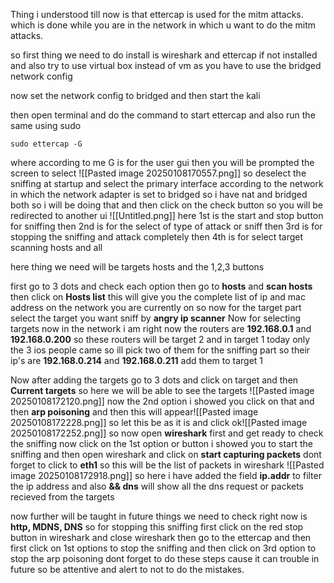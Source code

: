 Thing i understood till now is that ettercap is used for the mitm attacks.
which is done while you are in the network in which u want to do the mitm attacks.

so first thing we need to do install is wireshark and ettercap if not installed and also try to use virtual box instead of vm as you have to use the bridged network config

now set the network config to bridged and then start the kali

then open terminal and do the command to start ettercap 
and also run the same using sudo 
```
sudo ettercap -G
```
where according to me G is for the user gui
then you will be prompted the screen to select 
![[Pasted image 20250108170557.png]]
so deselect the sniffing at startup and select the primary interface according to the network in which the network adapter is set to bridged 
so i have nat and bridged both so i will be doing that and then click on the check button so you will be redirected to another ui
![[Untitled.png]]
here 1st is the start and stop button for sniffing 
then 2nd is for the select of type of attack or sniff
then 3rd is for stopping the sniffing and attack completely 
then 4th is for select target scanning hosts and all

here thing we need will be targets hosts and the 1,2,3 buttons 

first go to 3 dots and check each option
then go to **hosts** and **scan hosts** 
then click on **Hosts list** this will give you the complete list of ip and mac address on the network you are currently on
so now for the target part select the target you want sniff by **angry ip scanner**
Now for selecting targets now in the network i am right now 
the routers are **192.168.0.1** and **192.168.0.200** so these routers will be target 2
and in target 1 today only the 3 ios people came so ill pick two of them for the sniffing part 
so their ip's are 
**192.168.0.214** and **192.168.0.211**
add them to target 1

Now after adding the targets go to 3 dots and click on target and then **Current targets** so here we will be able to see the targets
![[Pasted image 20250108172120.png]]
now the 2nd option i showed you click on that and then **arp poisoning** and then this will appear![[Pasted image 20250108172228.png]]
so let this be as it is and click ok![[Pasted image 20250108172252.png]]
so now open **wireshark** first and get ready to check the sniffing
now click on the 1st option or button i showed you to start the sniffing and then open wireshark and click on **start capturing packets**
dont forget to click to **eth1** 
so this will be the list of packets in wireshark
![[Pasted image 20250108172918.png]]
so here i have added the field **ip.addr** to filter the ip address and also **&& dns** will show all the dns request or packets recieved from the targets 

now further will be taught in future 
things we need to check right now is **http, MDNS, DNS**
so for stopping this sniffing first click on the red stop button in wireshark and close wireshark
then go to the ettercap and then first click on 1st options to stop the sniffing and then click on 3rd option to stop the arp poisoning 
dont forget to do these steps cause it can trouble in future so be attentive and alert to not to do the mistakes.
